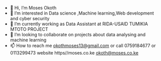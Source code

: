 - 👋 Hi, I’m Moses Okoth
- 👀 I’m interested in Data science ,Machine learning,Web development and cyber security 
- 🌱 I’m currently working as Data Assistant at RIDA-USAID TUMIKIA MTOTO PROJECT
- 💞️ I’m looking to collaborate on projects about data analysing and machine learning
- 📫 How to reach me okothmoses13@gmail.com or call 0759184677
or 0113299473
website
 https//moses.co.ke
okoth@moses.co.ke
  
<!---
mose678/mose678 is a ✨ special ✨ repository because its `README.md` (this file) appears on your GitHub profile.
You can click the Preview link to take a look at your changes.
--->
